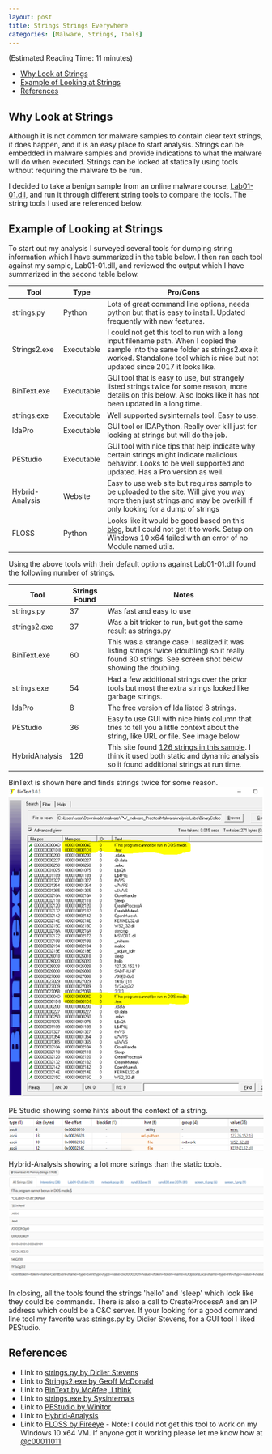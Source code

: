 ```yaml
---
layout: post
title: Strings Strings Everywhere
categories: [Malware, Strings, Tools]
---
```

(Estimated Reading Time: 11 minutes)

- [Why Look at Strings](#why-look-at-strings)
- [Example of Looking at Strings](#example-of-looking-at-strings)
- [References](#references)

## Why Look at Strings

Although it is not common for malware samples to contain clear text strings, it does happen, and it is an easy place to start analysis. Strings can be embedded in malware samples and provide indications to what the malware will do when executed. Strings can be looked at statically using tools without requiring the malware to be run. 

I decided to take a benign sample from an online malware course, [Lab01-01.dll](https://www.virustotal.com/gui/file/f50e42c8dfaab649bde0398867e930b86c2a599e8db83b8260393082268f2dba/details), and run it through different string tools to compare the tools. The string tools I used are referenced below. 

## Example of Looking at Strings

To start out my analysis I surveyed several tools for dumping string information which I have summarized in the table below. I then ran each tool against my sample, Lab01-01.dll, and reviewed the output which I have summarized in the second table below. 

| Tool | Type | Pro/Cons |
|---|---|---|
| strings.py | Python | Lots of great command line options, needs python but that is easy to install. Updated frequently with new features. |
| Strings2.exe | Executable | I could not get this tool to run with a long input filename path. When I copied the sample into the same folder as strings2.exe it worked. Standalone tool which is nice but not updated since 2017 it looks like. |
| BinText.exe | Executable | GUI tool that is easy to use, but strangely listed strings twice for some reason, more details on this below. Also looks like it has not been updated in a long time.  |
| strings.exe | Executable | Well supported sysinternals tool. Easy to use.  |
| IdaPro | Executable | GUI tool or IDAPython. Really over kill just for looking at strings but will do the job. |
| PEStudio | Executable | GUI tool with nice tips that help indicate why certain strings might indicate malicious behavior. Looks to be well supported and updated. Has a Pro version as well. |
| Hybrid-Analysis | Website | Easy to use web site but requires sample to be uploaded to the site. Will give you way more then just strings and may be overkill if only looking for a dump of strings  |
| FLOSS | Python | Looks like it would be good based on this [blog](https://www.fireeye.com/blog/threat-research/2016/06/automatically-extracting-obfuscated-strings.html), but I could not get it to work. Setup on Windows 10 x64 failed with an error of no Module named utils. |

Using the above tools with their default options against Lab01-01.dll found the following number of strings.

| Tool | Strings Found | Notes |
|---|---|---|
| strings.py | 37 | Was fast and easy to use
| strings2.exe | 37 | Was a bit tricker to run, but got the same result as strings.py |
| BinText.exe | 60 | This was a strange case. I realized it was listing strings twice (doubling) so it really found 30 strings. See screen shot below showing the doubling. |
| strings.exe | 54 | Had a few additional strings over the prior tools but most the extra strings looked like garbage strings. |
| IdaPro | 8 | The free version of Ida listed 8 strings. |
| PEStudio | 36 | Easy to use GUI with nice hints column that tries to tell you a little context about the string, like URL or file. See image below |
| HybridAnalysis | 126 | This site found [126 strings in this sample](https://www.hybrid-analysis.com/sample/f50e42c8dfaab649bde0398867e930b86c2a599e8db83b8260393082268f2dba/5b1b09697ca3e1066c2f22e4). I think it used both static and dynamic analysis so it found additional strings at run time. |

BinText is shown here and finds strings twice for some reason. 
![BinText](/images/bintext.PNG)

PE Studio showing some hints about the context of a string.
![PEStudio](/images/pestudio.PNG)

Hybrid-Analysis showing a lot more strings than the static tools.
![hybrid_analysis](/images/hybrid_analysis.PNG)

In closing, all the tools found the strings 'hello' and 'sleep' which look like they could be commands. There is also a call to CreateProcessA and an IP address which could be a C&C server. If your looking for a good command line tool my favorite was strings.py by Didier Stevens, for a GUI tool I liked PEStudio. 

## References
* Link to [strings.py by Didier Stevens](https://blog.didierstevens.com/2021/01/24/update-strings-py-version-0-0-7/) 
* Link to [Strings2.exe by Geoff McDonald](http://split-code.com/strings2.html) 
* Link to [BinText by McAfee, I think](http://b2b-download.mcafee.com/products/tools/foundstone/bintext303.zip) 
* Link to [strings.exe by Sysinternals](https://docs.microsoft.com/en-us/sysinternals/downloads/strings) 
* Link to [PEStudio by Winitor](https://www.winitor.com/) 
* Link to [Hybrid-Analysis](https://www.hybrid-analysis.com/) 
* Link to [FLOSS by Fireeye](https://github.com/fireeye/flare-floss) - Note: I could not get this tool to work on my Windows 10 x64 VM. If anyone got it working please let me know how at [@c00011011](https://twitter.com/C00011011)